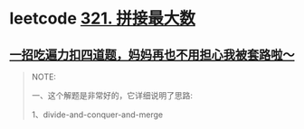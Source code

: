 # leetcode [321. 拼接最大数](https://leetcode-cn.com/problems/create-maximum-number/)

## [一招吃遍力扣四道题，妈妈再也不用担心我被套路啦～](https://leetcode-cn.com/problems/create-maximum-number/solution/yi-zhao-chi-bian-li-kou-si-dao-ti-ma-ma-zai-ye-b-7/)

> NOTE: 
>
> 一、这个解题是非常好的，它详细说明了思路:
>
> 1、divide-and-conquer-and-merge
>
> 


